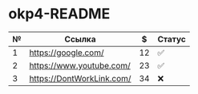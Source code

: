 # okp4-README

| №   | Ссылка                    | $   | Статус |
|-----|---------------------------|-----|--------|
| 1   | https://google.com/       | 12  | ✅      | 
| 2   | https://www.youtube.com/  | 23  | ✅      | 
| 3   | https://DontWorkLink.com/ | 34  | ❌      | 